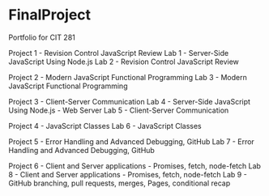 # FinalProject
Portfolio for CIT 281


   Project 1 - Revision Control JavaScript Review
     Lab 1 - Server-Side JavaScript Using Node.js 
     Lab 2 - Revision Control JavaScript Review
  
   Project 2 - Modern JavaScript Functional Programming
     Lab 3 - Modern JavaScript Functional Programming
   
   Project 3 - Client-Server Communication
     Lab 4 - Server-Side JavaScript Using Node.js - Web Server
     Lab 5 - Client-Server Communication
   
   Project 4 - JavaScript Classes
     Lab 6 - JavaScript Classes
    
   Project 5 - Error Handling and Advanced Debugging, GitHub
      Lab 7 - Error Handling and Advanced Debugging, GitHub
     
   Project 6 - Client and Server applications - Promises, fetch, node-fetch
      Lab 8 - Client and Server applications - Promises, fetch, node-fetch
      Lab 9 - GitHub branching, pull requests, merges, Pages, conditional recap
   
